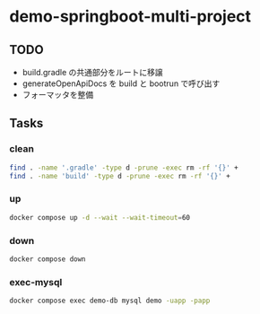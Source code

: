 # demo-springboot-multi-project

## TODO

- build.gradle の共通部分をルートに移譲
- generateOpenApiDocs を build と bootrun で呼び出す
- フォーマッタを整備

## Tasks

### clean

```sh { name=clean }
find . -name '.gradle' -type d -prune -exec rm -rf '{}' +
find . -name 'build' -type d -prune -exec rm -rf '{}' +
```

### up

```sh { name=up }
docker compose up -d --wait --wait-timeout=60
```

### down

```sh { name=down }
docker compose down
```

### exec-mysql

```sh { name=exec-mysql }
docker compose exec demo-db mysql demo -uapp -papp
```
